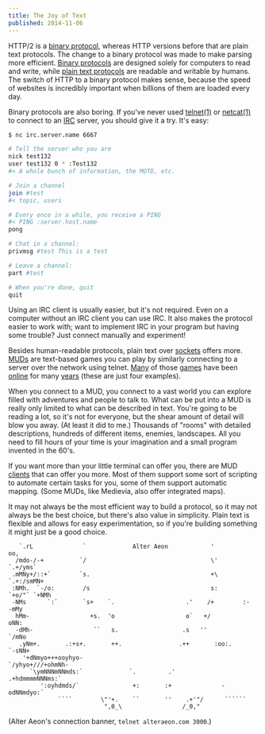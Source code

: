 ```yaml
---
title: The Joy of Text
published: 2014-11-06
---
```


HTTP/2 is a [binary protocol][http2-binary], whereas HTTP versions before that
are plain text protocols. The change to a binary protocol was made to make
parsing more efficient. [Binary protocols][] are designed solely for computers
to read and write, while [plain text protocols][] are readable and writable by
humans. The switch of HTTP to a binary protocol makes sense, because the speed
of websites is incredibly important when billions of them are loaded every day.

Binary protocols are also boring. If you've never used [telnet(1)][] or
[netcat(1)][] to connect to an [IRC][] server, you should give it a try. It's
easy:

```bash
$ nc irc.server.name 6667

# Tell the server who you are
nick test132
user test132 0 * :Test132
#< A whole bunch of information, the MOTD, etc.

# Join a channel
join #test
#< topic, users

# Every once in a while, you receive a PING
#< PING :server.host.name
pong

# Chat in a channel:
privmsg #test This is a test

# Leave a channel:
part #test

# When you're done, quit
quit
```

Using an IRC client is usually easier, but it's not required. Even on a computer
without an IRC client you can use IRC. It also makes the protocol easier to work
with; want to implement IRC in your program but having some trouble? Just
connect manually and experiment!

Besides human-readable protocols, plain text over [sockets][] offers more.
[MUDs][] are text-based games you can play by similarly connecting to a server
over the network using telnet. [Many][lost-souls] of those [games][medievia]
have been [online][threshold] for many [years][alteraeon] (these are just four
examples).

When you connect to a MUD, you connect to a vast world you can explore filled
with adventures and people to talk to. What can be put into a MUD is really only
limited to what can be described in text. You're going to be reading a lot, so
it's not for everyone, but the shear amount of detail will blow you away. (At
least it did to me.) Thousands of "rooms" with detailed descriptions, hundreds
of different items, enemies, landscapes. All you need to fill hours of your time
is your imagination and a small program invented in the 60's.

If you want more than your little terminal can offer you, there are MUD
[clients][] that can offer you more. Most of them support some sort of scripting
to automate certain tasks for you, some of them support automatic mapping. (Some
MUDs, like Medievia, also offer integrated maps).

It may not always be the most efficient way to build a protocol, so it may not
always be the best choice, but there's also value in simplicity. Plain text is
flexible and allows for easy experimentation, so if you're building something it
might just be a good choice.

```
   `.rL              `             Alter Aeon            '               oo,
  /mdo-/-+          `/                                   \'           `.+/yms`
 .mMNy+/::+`        `s.                                  +\         `.+:/smMN+
 :NMh.  `-/o:        /s                                  s:       `+o/"` `+NMh
 -NMs      `:`       `s+    `.                    .'    /+        :-      -mMy
  hMm-                 +s.  'o                    o`   +/                 oNN:
  -dMh-                 ``   s.                  .s   ''                `/mNo
   .yNm+.       .:+s+.       ++.                .++       :oo:.       `-sNN+
    '+dNmyo+++ooyhyo-                                     `/yhyo+///+ohmNh-
      `\ymNNNmNNmds:`             `.         .'            .+hdmmmmNNNms:`
         ':oyhdmds/`               +:       :+              -odNNmdyo:`
              ````        \"'+.    ``       ''    .+'"/      ``````
                           ",0_\                 /_0,"
```

(Alter Aeon's connection banner, `telnet alteraeon.com 3000`.)


[http2-binary]: https://http2.github.io/faq/#why-is-http2-binary
[Binary protocols]: https://en.wikipedia.org/wiki/Binary_protocol
[plain text protocols]: https://en.wikipedia.org/wiki/Text-based_protocol
[IRC]: https://en.wikipedia.org/wiki/Internet_Relay_Chat
[netcat(1)]: http://man.cx/netcat
[telnet(1)]: http://man.cx/telnet
[SMTP]: https://en.wikipedia.org/wiki/Simple_Mail_Transfer_Protocol
[HTTP]: https://en.wikipedia.org/wiki/Hypertext_Transfer_Protocol
[base64]: https://en.wikipedia.org/wiki/Base64
[sockets]: https://en.wikipedia.org/wiki/Network_socket
[MUDs]: https://en.wikipedia.org/wiki/MUD
[ANSI colors]: https://en.wikipedia.org/wiki/ANSI_escape_code#Colors
[lost-souls]: http://lostsouls.org/
[medievia]: http://www.medievia.com/
[threshold]: http://www.thresholdrpg.com/
[alteraeon]: http://www.alteraeon.com/
[clients]: http://www.mudconnect.com/resources/Mud_Resources:Mud_Clients.html
